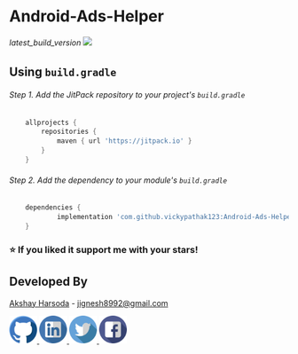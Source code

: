 # Android-Ads-Helper

###### latest_build_version [![](https://jitpack.io/v/vickypathak123/Android-Ads-Helper.svg)](https://jitpack.io/#vickypathak123/Android-Ads-Helper)

## Using `build.gradle`
###### Step 1. Add the JitPack repository to your project's `build.gradle`
```groovy
	allprojects {
		repositories {
			maven { url 'https://jitpack.io' }
		}
	}
```

###### Step 2. Add the dependency to your module's `build.gradle`
```groovy
	dependencies {
	        implementation 'com.github.vickypathak123:Android-Ads-Helper:latest_build_version'
	}
```

### ⭐️ If you liked it support me with your stars!

## Developed By
[Akshay Harsoda](https://github.com/AkshayHarsoda) - [jignesh8992@gmail.com](https://mail.google.com/mail/u/0/?view=cm&fs=1&to=jignesh8992@gmail.com&su=https://github.com/jignesh8992/Battery-Information&body=&bcc=jignesh8992@gmail.com&tf=1)

  <a href="https://github.com/AkshayHarsoda" rel="nofollow">
  <img alt="Follow me on Google+" 
       height="50" width="50" 
       src="https://github.com/jignesh8992/Battery-Information/blob/master/social/github.png" 
       style="max-width:100%;">
  </a>

  <a href="https://www.linkedin.com/in/jignesh8992/" rel="nofollow">
  <img alt="Follow me on LinkedIn" 
       height="50" width="50" 
       src="https://github.com/jignesh8992/Battery-Information/blob/master/social/linkedin.png" 
       style="max-width:100%;">
  </a>

  <a href="https://twitter.com/jignesh8992" rel="nofollow">
  <img alt="Follow me on Facebook" 
       height="50" width="50"
       src="https://github.com/jignesh8992/Battery-Information/blob/master/social/twitter.png" 
       style="max-width:100%;">
  </a>

  <a href="https://www.facebook.com/jignesh8992" rel="nofollow">
  <img alt="Follow me on Facebook" 
       height="50" width="50" 
       src="https://github.com/jignesh8992/Battery-Information/blob/master/social/facebook.png" 
       style="max-width:100%;">
  </a>